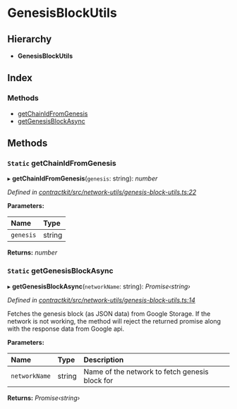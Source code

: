 # GenesisBlockUtils

## Hierarchy

* **GenesisBlockUtils**

## Index

### Methods

* [getChainIdFromGenesis](../classes/_network_utils_genesis_block_utils_.genesisblockutils.md#static-getchainidfromgenesis)
* [getGenesisBlockAsync](../classes/_network_utils_genesis_block_utils_.genesisblockutils.md#static-getgenesisblockasync)

## Methods

### `Static` getChainIdFromGenesis

▸ **getChainIdFromGenesis**\(`genesis`: string\): _number_

_Defined in_ [_contractkit/src/network-utils/genesis-block-utils.ts:22_](https://github.com/celo-org/celo-monorepo/blob/master/packages/contractkit/src/network-utils/genesis-block-utils.ts#L22)

**Parameters:**

| Name | Type |
| :--- | :--- |
| `genesis` | string |

**Returns:** _number_

### `Static` getGenesisBlockAsync

▸ **getGenesisBlockAsync**\(`networkName`: string\): _Promise‹string›_

_Defined in_ [_contractkit/src/network-utils/genesis-block-utils.ts:14_](https://github.com/celo-org/celo-monorepo/blob/master/packages/contractkit/src/network-utils/genesis-block-utils.ts#L14)

Fetches the genesis block \(as JSON data\) from Google Storage. If the network is not working, the method will reject the returned promise along with the response data from Google api.

**Parameters:**

| Name | Type | Description |
| :--- | :--- | :--- |
| `networkName` | string | Name of the network to fetch genesis block for |

**Returns:** _Promise‹string›_

